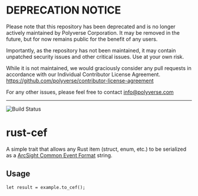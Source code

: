 # DEPRECATION NOTICE

Please note that this repository has been deprecated and is no longer actively maintained by Polyverse Corporation.  It may be removed in the future, but for now remains public for the benefit of any users.

Importantly, as the repository has not been maintained, it may contain unpatched security issues and other critical issues.  Use at your own risk.

While it is not maintained, we would graciously consider any pull requests in accordance with our Individual Contributor License Agreement.  https://github.com/polyverse/contributor-license-agreement

For any other issues, please feel free to contact info@polyverse.com

---

![Build Status](https://github.com/polyverse/rust-cef/workflows/Build%20Status/badge.svg)

# rust-cef

A simple trait that allows any Rust item (struct, enum, etc.) to be serialized as a
[ArcSight Common Event Format](https://community.microfocus.com/t5/ArcSight-Connectors/ArcSight-Common-Event-Format-CEF-Implementation-Standard/ta-p/1645557) string.

## Usage

```.rust
let result = example.to_cef();
```
